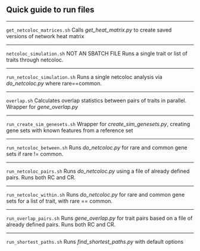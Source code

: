 ## Quick guide to run files

----

`get_netcoloc_matrices.sh`
Calls *get_heat_matrix.py* to create saved versions of network heat matrix

----

`netcoloc_simulation.sh`
NOT AN SBATCH FILE
Runs a single trait or list of traits through netcoloc. 

----

`run_netcoloc_simulation.sh`
Runs a single netcoloc analysis via *do_netcoloc.py* where rare==common.

----

`overlap.sh`
Calculates overlap statistics between pairs of traits in parallel. Wrapper for *gene_overlap.py*

----

`run_create_sim_genesets.sh`
Wrapper for *create_sim_genesets.py*, creating gene sets with known features from a reference set

----

`run_netcoloc_between.sh`
Runs *do_netcoloc.py* for rare and common gene sets if rare != common.

----

`run_netcoloc_pairs.sh`
Runs *do_netcoloc.py* using a file of already defined pairs. Runs both RC and CR.

----

`run_netcoloc_within.sh`
Runs *do_netcoloc.py* for rare and common gene sets for a list of trait, with rare == common.

----

`run_overlap_pairs.sh`
Runs *gene_overlap.py* for trait pairs based on a file of already defined pairs. Runs both RC and CR. 

----

`run_shortest_paths.sh`
Runs *find_shortest_paths.py* with default options


